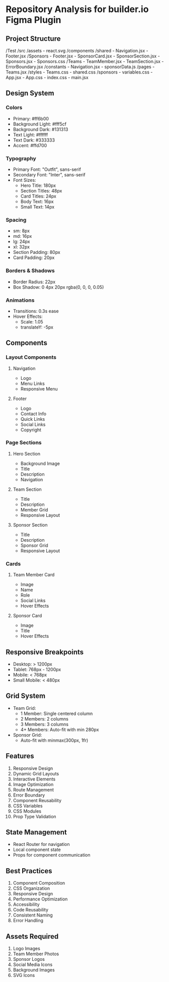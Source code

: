 # Repository Analysis for builder.io Figma Plugin

## Project Structure
/Test
  /src
    /assets
      - react.svg
    /components
      /shared
        - Navigation.jsx
        - Footer.jsx
      /Sponsors
        - Footer.jsx
        - SponsorCard.jsx
        - SponsorSection.jsx
        - Sponsors.jsx
        - Sponsors.css
      /Teams
        - TeamMember.jsx
        - TeamSection.jsx
      - ErrorBoundary.jsx
    /constants
      - Navigation.jsx
      - sponsorData.js
    /pages
      - Teams.jsx
    /styles
      - Teams.css
      - shared.css
      /sponsors
        - variables.css
    - App.jsx
    - App.css
    - index.css
    - main.jsx

## Design System

### Colors
- Primary: #ff6b00
- Background Light: #fff5cf
- Background Dark: #131313
- Text Light: #ffffff
- Text Dark: #333333
- Accent: #ffd700

### Typography
- Primary Font: "Outfit", sans-serif
- Secondary Font: "Inter", sans-serif
- Font Sizes:
  - Hero Title: 180px
  - Section Titles: 48px
  - Card Titles: 24px
  - Body Text: 16px
  - Small Text: 14px

### Spacing
- sm: 8px
- md: 16px
- lg: 24px
- xl: 32px
- Section Padding: 80px
- Card Padding: 20px

### Borders & Shadows
- Border Radius: 22px
- Box Shadow: 0 4px 20px rgba(0, 0, 0, 0.05)

### Animations
- Transitions: 0.3s ease
- Hover Effects:
  - Scale: 1.05
  - translateY: -5px

## Components

### Layout Components
1. Navigation
   - Logo
   - Menu Links
   - Responsive Menu

2. Footer
   - Logo
   - Contact Info
   - Quick Links
   - Social Links
   - Copyright

### Page Sections
1. Hero Section
   - Background Image
   - Title
   - Description
   - Navigation

2. Team Section
   - Title
   - Description
   - Member Grid
   - Responsive Layout

3. Sponsor Section
   - Title
   - Description
   - Sponsor Grid
   - Responsive Layout

### Cards
1. Team Member Card
   - Image
   - Name
   - Role
   - Social Links
   - Hover Effects

2. Sponsor Card
   - Image
   - Title
   - Hover Effects

## Responsive Breakpoints
- Desktop: > 1200px
- Tablet: 768px - 1200px
- Mobile: < 768px
- Small Mobile: < 480px

## Grid System
- Team Grid:
  - 1 Member: Single centered column
  - 2 Members: 2 columns
  - 3 Members: 3 columns
  - 4+ Members: Auto-fit with min 280px
- Sponsor Grid:
  - Auto-fit with minmax(300px, 1fr)

## Features
1. Responsive Design
2. Dynamic Grid Layouts
3. Interactive Elements
4. Image Optimization
5. Route Management
6. Error Boundary
7. Component Reusability
8. CSS Variables
9. CSS Modules
10. Prop Type Validation

## State Management
- React Router for navigation
- Local component state
- Props for component communication

## Best Practices
1. Component Composition
2. CSS Organization
3. Responsive Design
4. Performance Optimization
5. Accessibility
6. Code Reusability
7. Consistent Naming
8. Error Handling

## Assets Required
1. Logo Images
2. Team Member Photos
3. Sponsor Logos
4. Social Media Icons
5. Background Images
6. SVG Icons
